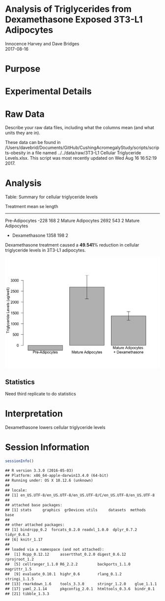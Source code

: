 # Analysis of Triglycerides from Dexamethasone Exposed 3T3-L1 Adipocytes
Innocence Harvey and Dave Bridges  
2017-08-16  



# Purpose

# Experimental Details

# Raw Data

Describe your raw data files, including what the columns mean (and what units they are in).



These data can be found in /Users/davebrid/Documents/GitHub/CushingAcromegalyStudy/scripts/scripts-obesity in a file named ../../data/raw/3T3-L1 Cellular Triglyceride Levels.xlsx.  This script was most recently updated on Wed Aug 16 16:52:19 2017.

# Analysis


Table: Summary for cellular triglyceride levels

Treatment                             mean    se   length
-----------------------------------  -----  ----  -------
Pre-Adipocytes                        -228   168        2
Mature Adipocytes                     2692   543        2
Mature Adipocytes 
+ Dexamethasone    1358   198        2

Dexamethasone treatment caused a **49.541**% reduction in cellular triglyceride levels in 3T3-L1 adipocytes.

![](figures/3T3-L1-TG-Levels-1.png)<!-- -->

## Statistics

Need third replicate to do statistics

# Interpretation

Dexamethasone lowers cellular triglyceride levels

# Session Information


```r
sessionInfo()
```

```
## R version 3.3.0 (2016-05-03)
## Platform: x86_64-apple-darwin13.4.0 (64-bit)
## Running under: OS X 10.12.6 (unknown)
## 
## locale:
## [1] en_US.UTF-8/en_US.UTF-8/en_US.UTF-8/C/en_US.UTF-8/en_US.UTF-8
## 
## attached base packages:
## [1] stats     graphics  grDevices utils     datasets  methods   base     
## 
## other attached packages:
## [1] bindrcpp_0.2  forcats_0.2.0 readxl_1.0.0  dplyr_0.7.2   tidyr_0.6.3  
## [6] knitr_1.17   
## 
## loaded via a namespace (and not attached):
##  [1] Rcpp_0.12.12     assertthat_0.2.0 digest_0.6.12    rprojroot_1.2   
##  [5] cellranger_1.1.0 R6_2.2.2         backports_1.1.0  magrittr_1.5    
##  [9] evaluate_0.10.1  highr_0.6        rlang_0.1.2      stringi_1.1.5   
## [13] rmarkdown_1.6    tools_3.3.0      stringr_1.2.0    glue_1.1.1      
## [17] yaml_2.1.14      pkgconfig_2.0.1  htmltools_0.3.6  bindr_0.1       
## [21] tibble_1.3.3
```
